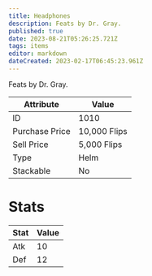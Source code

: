 ```yaml
---
title: Headphones
description: Feats by Dr. Gray.
published: true
date: 2023-08-21T05:26:25.721Z
tags: items
editor: markdown
dateCreated: 2023-02-17T06:45:23.961Z
---
```


Feats by Dr. Gray.

|Attribute|Value|
|-|-|
|ID|1010|
|Purchase Price|10,000 Flips|
|Sell Price|5,000 Flips|
|Type|Helm|
|Stackable|No|

# Stats
|Stat|Value|
|-|-|
|Atk|10|
|Def|12|
